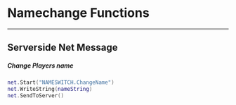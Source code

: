 # Namechange Functions

------------

## Serverside Net Message

##### Change Players name

```lua
net.Start("NAMESWITCH.ChangeName")
net.WriteString(nameString)
net.SendToServer()
```
